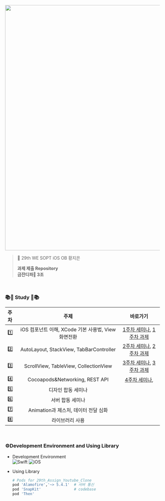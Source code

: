 <img width = 800 src="https://user-images.githubusercontent.com/63224278/139216316-a7de54d7-a0e9-43b0-b398-a207cd46463a.png">

<br>

> 💜 29th WE SOPT iOS OB 황지은
> 
> **과제 제출 Repository**  
> **금잔디파🌱 3조**  

  <br>
  
### 📚🍎 Study 🍎📚
| 주차 | 주제 | 바로가기 |
|:----------|:----------:|:----:|
| 1️⃣ | iOS 컴포넌트 이해, XCode 기본 사용법, View 화면전환| [1주차 세미나](https://github.com/29th-WE-SOPT-iOS-Part/HwangJiEun/tree/main/Seminar1), [1주차 과제](https://github.com/29th-WE-SOPT-iOS-Part/HwangJiEun/pull/6)|
| 2️⃣ | AutoLayout, StackView, TabBarController | [2주차 세미나](https://github.com/29th-WE-SOPT-iOS-Part/HwangJiEun/tree/main/Seminar2), [2주차 과제](https://github.com/29th-WE-SOPT-iOS-Part/HwangJiEun/pull/12) |
| 3️⃣ | ScrollView, TableView, CollectionView | [3주차 세미나](https://github.com/29th-WE-SOPT-iOS-Part/HwangJiEun/tree/main/Seminar3), [3주차 과제](https://github.com/29th-WE-SOPT-iOS-Part/HwangJiEun/pull/16) |
| 4️⃣ | Cocoapods&Networking, REST API | [4주차 세미나](https://github.com/29th-WE-SOPT-iOS-Part/HwangJiEun/tree/main/Seminar4), |
| 5️⃣ | 디자인 합동 세미나 |  |
| 6️⃣ | 서버 합동 세미나 |  |
| 7️⃣ | Animation과 제스처, 데이터 전달 심화 |  |
| 8️⃣ | 라이브러리 사용 |  |

<br>

### ⚙️Development Environment and Using Library
* Development Environment  
![Swift](https://img.shields.io/badge/Swift-5.0-orange.svg) ![iOS](https://img.shields.io/badge/Platform-iOS-black.svg)

* Using Library  
  ```ruby
  # Pods for 29th_Assign_Youtube_Clone
  pod 'Alamofire','~> 5.4.1'  # 서버 통신
  pod 'SnapKit'               # codebase 
  pod 'Then'                  
  ```
  
